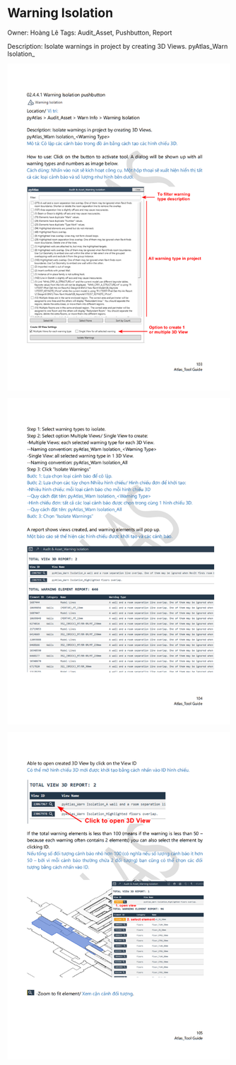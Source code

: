 # Warning Isolation

Owner: Hoàng Lê
Tags: Audit_Asset, Pushbutton, Report

Description: Isolate warnings in project by creating 3D Views.
pyAtlas_Warn Isolation_<Warning Type>

![Screenshot 2023-11-22 174156.png](Warning%20Isolation%209fd23b10473f47bf914df5e7038e50b6/Screenshot_2023-11-22_174156.png)

![Screenshot 2023-11-22 174219.png](Warning%20Isolation%209fd23b10473f47bf914df5e7038e50b6/Screenshot_2023-11-22_174219.png)

![Screenshot 2023-11-22 174241.png](Warning%20Isolation%209fd23b10473f47bf914df5e7038e50b6/Screenshot_2023-11-22_174241.png)